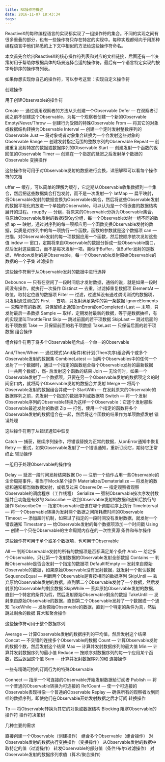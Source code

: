 ```yaml
---
title: RX操作符概述
date: 2016-11-07 18:43:34
tags:
---
```


ReactiveX的每种编程语言的实现都实现了一组操作符的集合。不同的实现之间有很多重叠的部分，也有一些操作符只存在特定的实现中。每种实现都倾向于用那种编程语言中他们熟悉的上下文中相似的方法给这些操作符命名。

本文首先会给出ReactiveX的核心操作符列表和对应的文档链接，后面还有一个决策树用于帮助你根据具体的场景选择合适的操作符。最后有一个语言特定实现的按字母排序的操作符列表。

如果你想实现你自己的操作符，可以参考这里：实现自定义操作符

创建操作

用于创建Observable的操作符

Create — 通过调用观察者的方法从头创建一个Observable
Defer — 在观察者订阅之前不创建这个Observable，为每一个观察者创建一个新的Observable
Empty/Never/Throw — 创建行为受限的特殊Observable
From — 将其它的对象或数据结构转换为Observable
Interval — 创建一个定时发射整数序列的Observable
Just — 将对象或者对象集合转换为一个会发射这些对象的Observable
Range — 创建发射指定范围的整数序列的Observable
Repeat — 创建重复发射特定的数据或数据序列的Observable
Start — 创建发射一个函数的返回值的Observable
Timer — 创建在一个指定的延迟之后发射单个数据的Observable
变换操作

这些操作符可用于对Observable发射的数据进行变换，详细解释可以看每个操作符的文档

uffer — 缓存，可以简单的理解为缓存，它定期从Observable收集数据到一个集合，然后把这些数据集合打包发射，而不是一次发射一个
latMap — 扁平映射，将Observable发射的数据变换为Observables集合，然后将这些Observable发射的数据平坦化的放进一个单独的Observable，可以认为是一个将嵌套的数据结构展开的过程。
roupBy — 分组，将原来的Observable分拆为Observable集合，将原始Observable发射的数据按Key分组，每一个Observable发射一组不同的数据
ap — 映射，通过对序列的每一项都应用一个函数变换Observable发射的数据，实质是对序列中的每一项执行一个函数，函数的参数就是这个数据项
can — 扫描，对Observable发射的每一项数据应用一个函数，然后按顺序依次发射这些值
indow — 窗口，定期将来自Observable的数据分拆成一些Observable窗口，然后发射这些窗口，而不是每次发射一项。类似于Buffer，但Buffer发射的是数据，Window发射的是Observable，每一个Observable发射原始Observable的数据的一个子集
过滤操作

这些操作符用于从Observable发射的数据中进行选择

Debounce — 只有在空闲了一段时间后才发射数据，通俗的说，就是如果一段时间没有操作，就执行一次操作
Distinct — 去重，过滤掉重复数据项
ElementAt — 取值，取特定位置的数据项
Filter — 过滤，过滤掉没有通过谓词测试的数据项，只发射通过测试的
First — 首项，只发射满足条件的第一条数据
IgnoreElements — 忽略所有的数据，只保留终止通知(onError或onCompleted)
Last — 末项，只发射最后一条数据
Sample — 取样，定期发射最新的数据，等于是数据抽样，有的实现里叫ThrottleFirst
Skip — 跳过前面的若干项数据
SkipLast — 跳过后面的若干项数据
Take — 只保留前面的若干项数据
TakeLast — 只保留后面的若干项数据
组合操作

组合操作符用于将多个Observable组合成一个单一的Observable

And/Then/When — 通过模式(And条件)和计划(Then次序)组合两个或多个Observable发射的数据集
CombineLatest — 当两个Observables中的任何一个发射了一个数据时，通过一个指定的函数组合每个Observable发射的最新数据（一共两个数据），然- 后发射这个函数的结果
Join — 无论何时，如果一个Observable发射了一个数据项，只要在另一个Observable发射的数据项定义的时间窗口内，就将两个Observable发射的数据合并发射
Merge — 将两个Observable发射的数据组合并成一个
StartWith — 在发射原来的Observable的数据序列之前，先发射一个指定的数据序列或数据项
Switch — 将一个发射Observable序列的Observable转换为这样一个Observable：它逐个发射那些Observable最近发射的数据
Zip — 打包，使用一个指定的函数将多个Observable发射的数据组合在一起，然后将这个函数的结果作为单项数据发射
错误处理

这些操作符用于从错误通知中恢复

Catch — 捕获，继续序列操作，将错误替换为正常的数据，从onError通知中恢复
Retry — 重试，如果Observable发射了一个错误通知，重新订阅它，期待它正常终止
辅助操作

一组用于处理Observable的操作符

Delay — 延迟一段时间发射结果数据
Do — 注册一个动作占用一些Observable的生命周期事件，相当于Mock某个操作
Materialize/Dematerialize — 将发射的数据和通知都当做数据发射，或者反过来
ObserveOn — 指定观察者观察Observable的调度程序（工作线程）
Serialize — 强制Observable按次序发射数据并且功能是有效的
Subscribe — 收到Observable发射的数据和通知后执行的操作
SubscribeOn — 指定Observable应该在哪个调度程序上执行
TimeInterval — 将一个Observable转换为发射两个数据之间所耗费时间的Observable
Timeout — 添加超时机制，如果过了指定的一段时间没有发射数据，就发射一个错误通知
Timestamp — 给Observable发射的每个数据项添加一个时间戳
Using — 创建一个只在Observable的生命周期内存在的一次性资源
条件和布尔操作

这些操作符可用于单个或多个数据项，也可用于Observable

All — 判断Observable发射的所有的数据项是否都满足某个条件
Amb — 给定多个Observable，只让第一个发射数据的Observable发射全部数据
Contains — 判断Observable是否会发射一个指定的数据项
DefaultIfEmpty — 发射来自原始Observable的数据，如果原始Observable没有发射数据，就发射一个默认数据
SequenceEqual — 判断两个Observable是否按相同的数据序列
SkipUntil — 丢弃原始Observable发射的数据，直到第二个Observable发射了一个数据，然后发射原始Observable的剩余数据
SkipWhile — 丢弃原始Observable发射的数据，直到一个特定的条件为假，然后发射原始Observable剩余的数据
TakeUntil — 发射来自原始Observable的数据，直到第二个Observable发射了一个数据或一个通知
TakeWhile — 发射原始Observable的数据，直到一个特定的条件为真，然后跳过剩余的数据
算术和聚合操作

这些操作符可用于整个数据序列

Average — 计算Observable发射的数据序列的平均值，然后发射这个结果
Concat — 不交错的连接多个Observable的数据
Count — 计算Observable发射的数据个数，然后发射这个结果
Max — 计算并发射数据序列的最大值
Min — 计算并发射数据序列的最小值
Reduce — 按顺序对数据序列的每一个应用某个函数，然后返回这个值
Sum — 计算并发射数据序列的和
连接操作

一些有精确可控的订阅行为的特殊Observable

Connect — 指示一个可连接的Observable开始发射数据给订阅者
Publish — 将一个普通的Observable转换为可连接的
RefCount — 使一个可连接的Observable表现得像一个普通的Observable
Replay — 确保所有的观察者收到同样的数据序列，即使他们在Observable开始发射数据之后才订阅
转换操作

To — 将Observable转换为其它的对象或数据结构
Blocking 阻塞Observable的操作符
操作符决策树

几种主要的需求

直接创建一个Observable（创建操作）
组合多个Observable（组合操作）
对Observable发射的数据执行变换操作（变换操作）
从Observable发射的数据中取特定的值（过滤操作）
转发Observable的部分值（条件/布尔/过滤操作）
对Observable发射的数据序列求值（算术/聚合操作）

